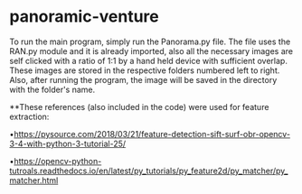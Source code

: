 # panoramic-venture
 
To run the main program, simply run the Panorama.py file. The file uses the RAN.py module and it is already imported, also all the necessary images are self clicked with a ratio of 1:1 by a hand held device with sufficient overlap. These images are stored in the respective folders numbered left to right. Also, after running the program, the image will be saved in the directory with the folder's name.

**These references (also included in the code) were used for feature extraction:

•https://pysource.com/2018/03/21/feature-detection-sift-surf-obr-opencv-3-4-with-python-3-tutorial-25/

•https://opencv-python-tutroals.readthedocs.io/en/latest/py_tutorials/py_feature2d/py_matcher/py_matcher.html
